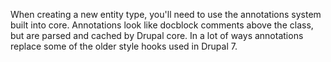 When creating a new entity type, you'll need to use the annotations system built into core. Annotations look like docblock comments above the class, but are parsed and cached by Drupal core. In a lot of ways annotations replace some of the older style hooks used in Drupal 7.